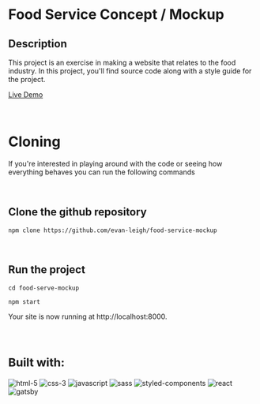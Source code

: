 
# Food Service Concept / Mockup

## Description 
This project is an exercise in making a website that relates to the food industry. In this project, you'll find source code along with a style guide for the project.

[Live Demo](https://evan-leigh.github.io/food-service-mockup/)


<br />

# Cloning
 If you're interested in playing around with the code or seeing how everything behaves you can run the following commands

<br />

## Clone the github repository
```
npm clone https://github.com/evan-leigh/food-service-mockup
```
<br />

## Run the project
```
cd food-serve-mockup
```

```
npm start
```
Your site is now running at http://localhost:8000.

<br />

# <small> Built with: </small>


 
![html-5](https://user-images.githubusercontent.com/51345945/120022555-8f10d780-bfba-11eb-90b8-9175fa8bc90d.png)
![css-3](https://user-images.githubusercontent.com/51345945/120022622-a8198880-bfba-11eb-9dfe-e53d25148e6e.png)
![javascript](https://user-images.githubusercontent.com/51345945/120023045-40b00880-bfbb-11eb-8716-8b4386f85e69.png)
![sass](https://user-images.githubusercontent.com/51345945/120023154-69d09900-bfbb-11eb-8b8b-7955c8206f11.png)
![styled-components](https://user-images.githubusercontent.com/51345945/120023312-9b496480-bfbb-11eb-8816-4a2bba39fa1f.png)
![react](https://user-images.githubusercontent.com/51345945/120023489-d77cc500-bfbb-11eb-8c29-e018078dc92b.png)
![gatsby](https://user-images.githubusercontent.com/51345945/120023539-f11e0c80-bfbb-11eb-956c-cd17f9adae74.png)





